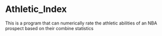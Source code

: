 # Athletic_Index
This is a program that can numerically rate the athletic abilities of an NBA prospect based on their combine statistics
